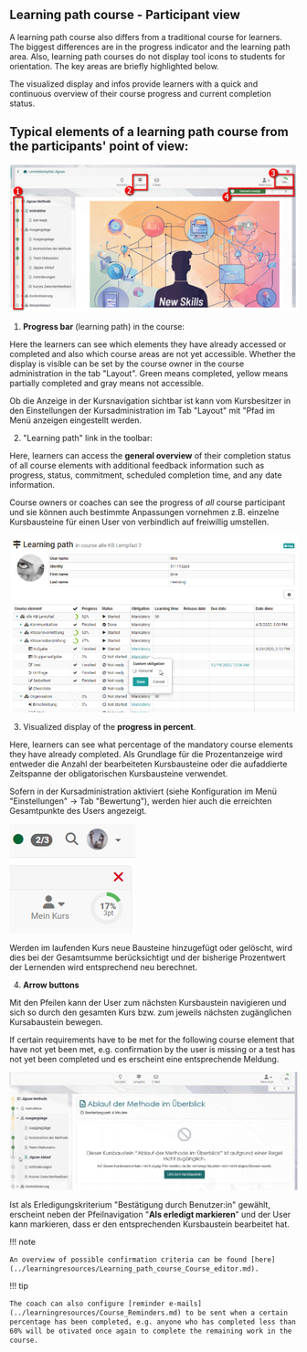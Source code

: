 ## Learning path course - Participant view

A learning path course also differs from a traditional course for learners.
The biggest differences are in the progress indicator and the learning path
area. Also, learning path courses do not display tool icons to students for orientation. The key areas are briefly highlighted below.

The visualized display and infos provide learners
with a quick and continuous overview of their course progress and current
completion status.

## Typical elements of a learning path course from the participants' point of view:

![Bereiche des Lernpfad Kurses Teilnehmerperspektive](assets/Lernpfad_Bereiche_19.png)


1.  **Progress bar** (learning path) in the course:  

Here the learners can see which elements they have already accessed or completed and also which course areas are not yet accessible. Whether the display is visible can be set by the course owner in the course administration in the tab "Layout". Green means completed, yellow means partially completed and gray means not accessible.

Ob die Anzeige in der Kursnavigation sichtbar ist kann vom Kursbesitzer in den Einstellungen der Kursadministration im Tab "Layout"  mit "Pfad im Menü anzeigen eingestellt werden. 

2. "Learning path" link in the toolbar:  

Here, learners can access the **general overview** of their completion status of all course elements with additional feedback information such as progress, status, commitment, scheduled completion time, and any date information. 

Course owners or coaches can see the progress of *all* course participant und sie können auch bestimmte Anpassungen vornehmen z.B. einzelne Kursbausteine für einen User von verbindlich auf freiwillig umstellen.  
 
![](assets/learning_path_overview.png)

3. Visualized display of the **progress in percent**. 

Here, learners can see what percentage of the mandatory course elements they have already completed. Als Grundlage für die Prozentanzeige wird entweder die Anzahl der bearbeiteten Kursbausteine oder die aufaddierte Zeitspanne der obligatorischen Kursbausteine verwendet. 

Sofern in der Kursadministration aktiviert (siehe Konfiguration im Menü "Einstellungen" → Tab
"Bewertung"), werden hier auch die erreichten Gesamtpunkte des Users angezeigt.

![Pozente und Punkte im Lernpfad](assets/Lernpfad_Prozent_Punkte.png)

Werden im laufenden Kurs neue Bausteine hinzugefügt oder gelöscht, wird dies bei der Gesamtsumme berücksichtigt und der bisherige Prozentwert der Lernenden wird entsprechend neu berechnet.

4. **Arrow buttons** 

Mit den Pfeilen kann der User zum nächsten Kursbaustein navigieren und sich so durch den gesamten Kurs bzw. zum jeweils nächsten zugänglichen Kursabaustein bewegen. 

If certain requirements have to be met for the following course element that have not yet been met, e.g. confirmation by the user is missing or a test has not yet been completed und es erscheint eine entsprechende Meldung.   

![Lernpfad Meldung wenn kein Zugang](assets/Lernfpad_Meldung_Zuganenglichkeit.png)

Ist als Erledigungskriterium "Bestätigung durch Benutzer:in" gewählt, erscheint neben der Pfeilnavigation "**Als erledigt markieren**" und der User kann markieren, dass er den entsprechenden Kursbaustein bearbeitet hat. 


!!! note

    An overview of possible confirmation criteria can be found [here](../learningresources/Learning_path_course_Course_editor.md).


!!! tip 

    The coach can also configure [reminder e-mails](../learningresources/Course_Reminders.md) to be sent when a certain percentage has been completed, e.g. anyone who has completed less than 60% will be otivated once again to complete the remaining work in the course.


